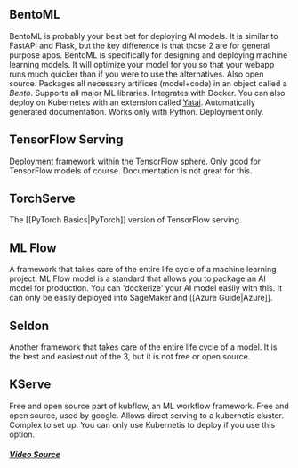 ## BentoML
BentoML is probably your best bet for deploying AI models. It is similar to FastAPI and Flask, but the key difference is that those 2 are for general purpose apps. BentoML is specifically for designing and deploying machine learning models. It will optimize your model for you so that your webapp runs much quicker than if you were to use the alternatives. Also open source. Packages all necessary artifices (model+code) in an object called a *Bento*. Supports all major ML libraries. Integrates with Docker. You can also deploy on Kubernetes with an extension called [Yatai](https://github.com/bentoml/Yatai). Automatically generated documentation. Works only with Python. Deployment only.
## TensorFlow Serving
Deployment framework within the TensorFlow sphere. Only good for TensorFlow models of course. Documentation is not great for this.
## TorchServe
The [[PyTorch Basics|PyTorch]] version of TensorFlow serving.
## ML Flow
A framework that takes care of the entire life cycle of a machine learning project. ML Flow model is a standard that allows you to package an AI model for production. You can 'dockerize' your AI model easily with this. It can only be easily deployed into SageMaker and [[Azure Guide|Azure]].
## Seldon
Another framework that takes care of the entire life cycle of a model. It is the best and easiest out of the 3, but it is not free or open source.
## KServe
Free and open source part of kubflow, an ML workflow framework. Free and open source, used by google. Allows direct serving to a kubernetis cluster. Complex to set up. You can only use Kubernetis to deploy if you use this option.



##### [Video Source](https://www.youtube.com/watch?v=Mrv3CZNWYEg)